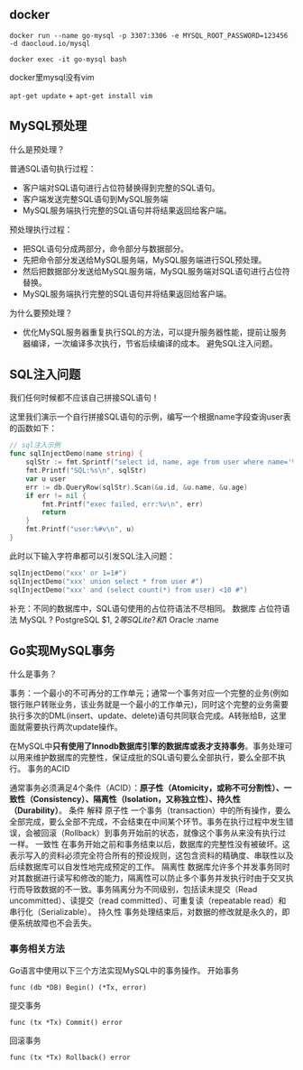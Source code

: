 ## docker

 `docker run --name go-mysql -p 3307:3306 -e MYSQL_ROOT_PASSWORD=123456 -d daocloud.io/mysql`

 `docker exec -it go-mysql bash`

 docker里mysql没有vim

 `apt-get update` +  `apt-get install vim`


 ## MySQL预处理
什么是预处理？

普通SQL语句执行过程：

+ 客户端对SQL语句进行占位符替换得到完整的SQL语句。
+ 客户端发送完整SQL语句到MySQL服务端
+  MySQL服务端执行完整的SQL语句并将结果返回给客户端。

预处理执行过程：
+ 把SQL语句分成两部分，命令部分与数据部分。
+  先把命令部分发送给MySQL服务端，MySQL服务端进行SQL预处理。
+   然后把数据部分发送给MySQL服务端，MySQL服务端对SQL语句进行占位符替换。
+  MySQL服务端执行完整的SQL语句并将结果返回给客户端。

为什么要预处理？

+ 优化MySQL服务器重复执行SQL的方法，可以提升服务器性能，提前让服务器编译，一次编译多次执行，节省后续编译的成本。
    避免SQL注入问题。


## SQL注入问题

我们任何时候都不应该自己拼接SQL语句！

这里我们演示一个自行拼接SQL语句的示例，编写一个根据name字段查询user表的函数如下：

```go
// sql注入示例
func sqlInjectDemo(name string) {
	sqlStr := fmt.Sprintf("select id, name, age from user where name='%s'", name)
	fmt.Printf("SQL:%s\n", sqlStr)
	var u user
	err := db.QueryRow(sqlStr).Scan(&u.id, &u.name, &u.age)
	if err != nil {
		fmt.Printf("exec failed, err:%v\n", err)
		return
	}
	fmt.Printf("user:%#v\n", u)
}
```

此时以下输入字符串都可以引发SQL注入问题：

```go
sqlInjectDemo("xxx' or 1=1#")
sqlInjectDemo("xxx' union select * from user #")
sqlInjectDemo("xxx' and (select count(*) from user) <10 #")
```

补充：不同的数据库中，SQL语句使用的占位符语法不尽相同。
数据库 	占位符语法
MySQL 	?
PostgreSQL 	$1, $2等
SQLite 	? 和$1
Oracle 	:name



## Go实现MySQL事务
什么是事务？

事务：一个最小的不可再分的工作单元；通常一个事务对应一个完整的业务(例如银行账户转账业务，该业务就是一个最小的工作单元)，同时这个完整的业务需要执行多次的DML(insert、update、delete)语句共同联合完成。A转账给B，这里面就需要执行两次update操作。

在MySQL中**只有使用了Innodb数据库引擎的数据库或表才支持事务**。事务处理可以用来维护数据库的完整性，保证成批的SQL语句要么全部执行，要么全部不执行。
事务的ACID

通常事务必须满足4个条件（ACID）：**原子性（Atomicity，或称不可分割性）、一致性（Consistency）、隔离性（Isolation，又称独立性）、持久性（Durability）**。
条件 	解释
原子性 	一个事务（transaction）中的所有操作，要么全部完成，要么全部不完成，不会结束在中间某个环节。事务在执行过程中发生错误，会被回滚（Rollback）到事务开始前的状态，就像这个事务从来没有执行过一样。
一致性 	在事务开始之前和事务结束以后，数据库的完整性没有被破坏。这表示写入的资料必须完全符合所有的预设规则，这包含资料的精确度、串联性以及后续数据库可以自发性地完成预定的工作。
隔离性 	数据库允许多个并发事务同时对其数据进行读写和修改的能力，隔离性可以防止多个事务并发执行时由于交叉执行而导致数据的不一致。事务隔离分为不同级别，包括读未提交（Read uncommitted）、读提交（read committed）、可重复读（repeatable read）和串行化（Serializable）。
持久性 	事务处理结束后，对数据的修改就是永久的，即便系统故障也不会丢失。


### 事务相关方法

Go语言中使用以下三个方法实现MySQL中的事务操作。 开始事务

`func (db *DB) Begin() (*Tx, error)`

提交事务

`func (tx *Tx) Commit() error`

回滚事务

`func (tx *Tx) Rollback() error`

